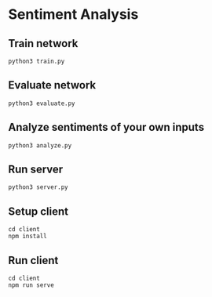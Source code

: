 # Sentiment Analysis

## Train network
```
python3 train.py
```

## Evaluate network
```
python3 evaluate.py
```

## Analyze sentiments of your own inputs
```
python3 analyze.py
```

## Run server
```
python3 server.py
```

## Setup client
```
cd client
npm install
```

## Run client
```
cd client
npm run serve
```
